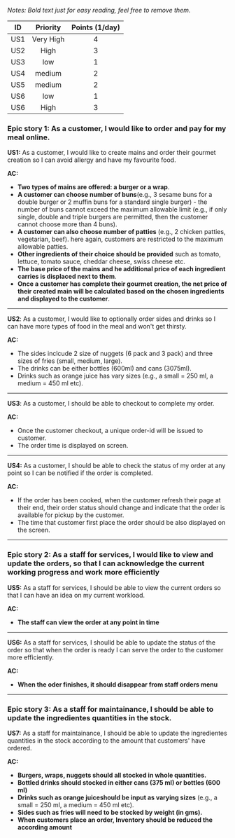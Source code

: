 *Notes: Bold text just for easy reading, feel free to remove them.*

|ID |Priority|Points (1/day)|
|:-:|:------:|:----:|
|US1|Very High|4     |
|US2|  High   |3     |
|US3|low    |1     |
|US4|medium|2
|US5|medium|2
|US6|low|1
|US6|High|3


### **Epic story 1: As a customer, I would like to order and pay for my meal online.**

**US1:** As a customer, I would like to create mains and order their gourmet creation so I can avoid allergy and have my favourite food.

**AC:**

* **Two types of mains are offered: a burger or a wrap**.
* **A customer can choose number of buns**(e.g., 3 sesame buns for a double burger or 2 muffin buns for a standard single burger) - the number of buns cannot exceed the maximum allowable limit (e.g., if only single, double and triple burgers are permitted, then the customer cannot choose more than 4 buns).
* **A customer can also choose number of patties** (e.g., 2 chicken patties, vegetarian, beef). here again, customers are restricted to the maximum allowable patties.
* **Other ingredients of their choice should be provided** such as tomato, lettuce, tomato sauce, cheddar cheese, swiss cheese etc.
* **The base price of the mains and he additional price of each ingredient carries is displaced next to them**.
* **Once a customer has complete their gourmet creation, the net price of their created main will be calculated based on the chosen ingredients and displayed to the customer**.

-----
**US2**: As a customer, I would like to optionally order sides and drinks so I can have more types of food in the meal and won't get thirsty.

**AC:**

* The sides inclcude 2 size of nuggets (6 pack and 3 pack) and three sizes of fries (small, medium, large).
* The drinks can be either bottles (600ml) and cans (3075ml).
* Drinks such as orange juice has vary sizes (e.g., a small = 250 ml, a medium = 450 ml etc).

-----
**US3**: As a customer, I should be able to checkout to complete my order.

**AC:**

*  Once the customer checkout, a unique order-id will be issued to customer.
*  The order time is displayed on screen.

-----
**US4:** As a customer, I should be able to check the status of my order at any point so I can be notified if the order is completed.

**AC:**

*  If the order has been cooked, when the customer refresh their page at their end, their order status should change and indicate that the order is available for pickup by the customer.
*  The time that customer first place the order should be also displayed on the screen.

----
### **Epic story 2: As a staff for services, I would like to view and update the orders, so that I can acknowledge the current working progress and work more efficiently**

**US5:** As a staff for services, I should be able to view the current orders so that I can have an idea on my current workload.

**AC:**

* **The staff can view the order at any point in time**

----

**US6:** As a staff for services, I shoulld be able to update the status of the order so that when the order is ready I can serve the order to the customer more efficiently.


**AC:**

* **When the oder finishes, it should disappear from staff orders menu**
----
### **Epic story 3: As a staff for maintainance, I should be able to update the ingredientes quantities in the stock.**

**US7:** As a staff for maintainance, I should be able to update the ingredientes quantities in the stock according to the amount that customers' have ordered.

**AC:**
* **Burgers, wraps, nuggets should all stocked in whole quantities.**
* **Bottled drinks should stocked in either cans (375 ml) or bottles (600 ml)**
* **Drinks such as orange juiceshould be input as varying sizes** (e.g., a small = 250 ml, a medium = 450 ml etc).
* **Sides such as fries will need to be stocked by weight (in gms).**
* **When customers place an order, Inventory should be reduced the according amount**